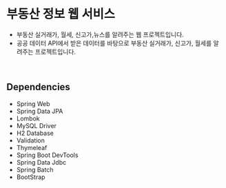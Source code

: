 # 부동산 정보 웹 서비스 
+ 부동산 실거래가, 월세, 신고가,뉴스를 알려주는 웹 프로젝트입니다.
+ 공공 데이터 API에서 받은 데이터를 바탕으로 부동산 실거래가, 신고가, 월세를 알려주는 프로젝트입니다. 
<br>


## Dependencies
+ Spring Web
+ Spring Data JPA
+ Lombok
+ MySQL Driver
+ H2 Database
+ Validation
+ Thymeleaf
+ Spring Boot DevTools
+ Spring Data Jdbc
+ Spring Batch
+ BootStrap

